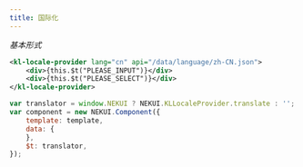 ```yaml
---
title: 国际化
---
```


<!-- demo_start -->
*基本形式*
<div class="m-example"></div>

```xml
<kl-locale-provider lang="cn" api="/data/language/zh-CN.json">
    <div>{this.$t("PLEASE_INPUT")}</div>
    <div>{this.$t("PLEASE_SELECT")}</div>
</kl-locale-provider>
```
```javascript
var translator = window.NEKUI ? NEKUI.KLLocaleProvider.translate : '';
var component = new NEKUI.Component({
    template: template,
    data: {
    },
    $t: translator,
});
```
<!-- demo_end -->

